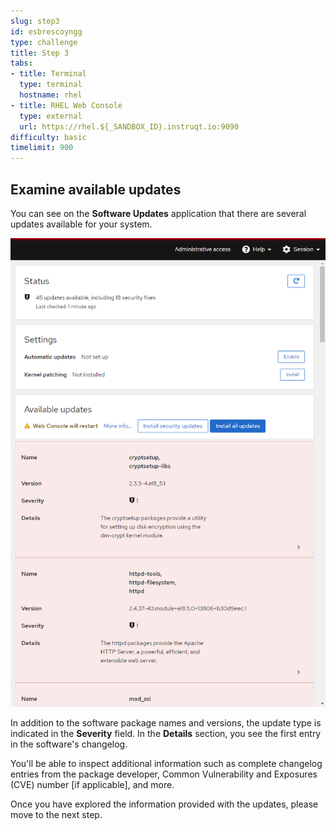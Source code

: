 ```yaml
---
slug: step3
id: esbrescoyngg
type: challenge
title: Step 3
tabs:
- title: Terminal
  type: terminal
  hostname: rhel
- title: RHEL Web Console
  type: external
  url: https://rhel.${_SANDBOX_ID}.instruqt.io:9090
difficulty: basic
timelimit: 900
---
```

## Examine available updates

You can see on the **Software Updates** application that there are several updates available for your system.

![Available Software Updates](../assets/Available-Updates.png)

In addition to the software package names and versions, the update type is indicated in the **Severity** field.  In the **Details** section, you see the first entry in the software's changelog.

You'll be able to inspect additional information such as complete changelog entries from the package developer, Common Vulnerability and Exposures (CVE) number [if applicable], and more.

Once you have explored the information provided with the updates, please move to the next step.

